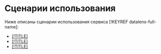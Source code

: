 # Сценарии использования

Ниже описаны сценарии использования сервиса [!KEYREF datalens-full-name]:

- [[!TITLE]](data-from-csv-visualization.md)
- [[!TITLE]](data-from-db-visualization.md)
- [[!TITLE]](data-from-metrica-visualization.md)

